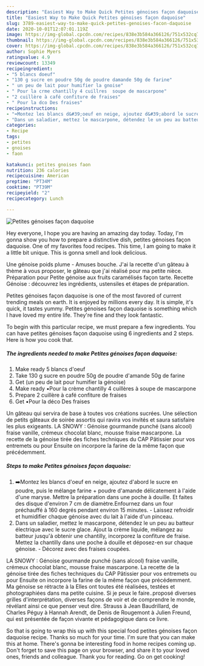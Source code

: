 ```yaml
---
description: "Easiest Way to Make Quick Petites génoises façon daquoise"
title: "Easiest Way to Make Quick Petites génoises façon daquoise"
slug: 3789-easiest-way-to-make-quick-petites-genoises-facon-daquoise
date: 2020-10-01T12:07:01.119Z
image: https://img-global.cpcdn.com/recipes/838e3b584a366126/751x532cq70/petites-genoises-facon-daquoise-photo-principale-de-la-recette.jpg
thumbnail: https://img-global.cpcdn.com/recipes/838e3b584a366126/751x532cq70/petites-genoises-facon-daquoise-photo-principale-de-la-recette.jpg
cover: https://img-global.cpcdn.com/recipes/838e3b584a366126/751x532cq70/petites-genoises-facon-daquoise-photo-principale-de-la-recette.jpg
author: Sophie Myers
ratingvalue: 4.9
reviewcount: 13349
recipeingredient:
- "5 blancs doeuf"
- "130 g sucre en poudre 50g de poudre damande 50g de farine"
- " un peu de lait pour humifier la gnoise"
- " Pour la crme chantilly 4 cuillres  soupe de mascarpone"
- "2 cuillère à café confiture de fraises"
- " Pour la dco Des fraises"
recipeinstructions:
- "➡️Montez les blancs d&#39;oeuf en neige, ajoutez d&#39;abord le sucre en poudre, puis le mélange farine + poudre d&#39;amande délicatement à l&#39;aide d&#39;une maryse. Mettre la préparation dans une poche à douille. Et faites des disque d&#39;environ 7 cm de diamètre.Enfournez dans un four préchauffé à 160 degrés pendant environ 15 minutes. Laissez refroidir et humidifier chaque génoise avec du lait à l&#39;aide d&#39;un pinceau."
- "Dans un saladier, mettez le mascarpone, détendez le un peu au batteur électrique avec le sucre glace. Ajout la crème liquide, mélangez au batteur jusqu&#39;à obtenir une chantilly, incorporez la confiture de fraise. Mettez la chantilly dans une poche à douille et déposez-en sur chaque génoise. Décorez avec des fraises coupées."
categories:
- Recipe
tags:
- petites
- gnoises
- faon

katakunci: petites gnoises faon 
nutrition: 236 calories
recipecuisine: American
preptime: "PT34M"
cooktime: "PT39M"
recipeyield: "2"
recipecategory: Lunch

---
```



![Petites génoises façon daquoise](https://img-global.cpcdn.com/recipes/838e3b584a366126/751x532cq70/petites-genoises-facon-daquoise-photo-principale-de-la-recette.jpg)

Hey everyone, I hope you are having an amazing day today. Today, I'm gonna show you how to prepare a distinctive dish, petites génoises façon daquoise. One of my favorites food recipes. This time, I am going to make it a little bit unique. This is gonna smell and look delicious.

Une génoise poids plume - Amuses bouche. J&#39;ai la recette d&#39;un gâteau à thème à vous proposer, le gâteau que j&#39;ai réalisé pour ma petite nièce. Préparation pour Petite génoise aux fruits caramélisés façon tarte. Recette Génoise : découvrez les ingrédients, ustensiles et étapes de préparation.

Petites génoises façon daquoise is one of the most favored of current trending meals on earth. It is enjoyed by millions every day. It is simple, it's quick, it tastes yummy. Petites génoises façon daquoise is something which I have loved my entire life. They're fine and they look fantastic.


To begin with this particular recipe, we must prepare a few ingredients. You can have petites génoises façon daquoise using 6 ingredients and 2 steps. Here is how you cook that.

<!--inarticleads1-->

##### The ingredients needed to make Petites génoises façon daquoise:

1. Make ready 5 blancs d&#39;oeuf
1. Take 130 g sucre en poudre 50g de poudre d&#39;amande 50g de farine
1. Get  (un peu de lait pour humifier la génoise)
1. Make ready  ▪️Pour la crème chantilly 4 cuillères à soupe de mascarpone
1. Prepare 2 cuillère à café confiture de fraises
1. Get  ▪️Pour la déco Des fraises


Un gâteau qui servira de base à toutes vos créations sucrées. Une sélection de petits gâteaux de soirée assortis qui ravira vos invités et saura satisfaire les plus exigeants. LA SNOWY : Génoise gourmande punché (sans alcool) fraise vanille, crémeux chocolat blanc, mousse fraise mascarpone. La recette de la génoise tirée des fiches techniques du CAP Pâtissier pour vos entremets ou pour Ensuite on incorpore la farine de la même façon que précédemment. 

<!--inarticleads2-->

##### Steps to make Petites génoises façon daquoise:

1. ➡️Montez les blancs d&#39;oeuf en neige, ajoutez d&#39;abord le sucre en poudre, puis le mélange farine + poudre d&#39;amande délicatement à l&#39;aide d&#39;une maryse. Mettre la préparation dans une poche à douille. Et faites des disque d&#39;environ 7 cm de diamètre.Enfournez dans un four préchauffé à 160 degrés pendant environ 15 minutes. - Laissez refroidir et humidifier chaque génoise avec du lait à l&#39;aide d&#39;un pinceau.
1. Dans un saladier, mettez le mascarpone, détendez le un peu au batteur électrique avec le sucre glace. Ajout la crème liquide, mélangez au batteur jusqu&#39;à obtenir une chantilly, incorporez la confiture de fraise. Mettez la chantilly dans une poche à douille et déposez-en sur chaque génoise. - Décorez avec des fraises coupées.


LA SNOWY : Génoise gourmande punché (sans alcool) fraise vanille, crémeux chocolat blanc, mousse fraise mascarpone. La recette de la génoise tirée des fiches techniques du CAP Pâtissier pour vos entremets ou pour Ensuite on incorpore la farine de la même façon que précédemment. Ma génoise se rétracte à la Elles ont toutes été réalisées, testées et photographiées dans ma petite cuisine. Si je peux le faire..proposé diverses grilles d&#39;interprétation, diverses façons de voir et de comprendre le monde, révélant ainsi ce que penser veut dire. Strauss à Jean Baudrillard, de Charles Péguy à Hannah Arendt, de Denis de Rougemont à Julien Freund, qui est présentée de façon vivante et pédagogique dans ce livre. 

So that is going to wrap this up with this special food petites génoises façon daquoise recipe. Thanks so much for your time. I'm sure that you can make this at home. There's gonna be interesting food in home recipes coming up. Don't forget to save this page on your browser, and share it to your loved ones, friends and colleague. Thank you for reading. Go on get cooking!
